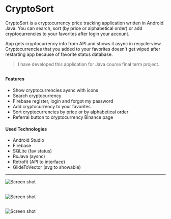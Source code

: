 # CryptoSort

 CryptoSort is a cryptocurrency price tracking application written in Android Java. You can search, sort (by price or alphabetical order) or add cryptocurrencies to your favorites after login your account.
 
 App gets cryptocurrency info from API and shows it async in recyclerview. Cryptocurrencies that you added to your favorites doesn't get wiped after restarting app because of favorite status database. 
 
> I have developed this application for Java course final term project. 

##
#### Features
  - Show cryptocurrencies aysnc with icons
  - Search cryptocurrency
  - Firebase register, login and forgot my password
  - Add cryptocurrency to your favorites
  - Sort cryptocurrencies by price or by alphabetical order
  - Referral button to cryptocurrency Binance page


#### Used Technologies
  - Android Studio
  - Firebase
  - SQLite (fav status)
  - RxJava (aysnc)
  - Retrofit (API to interface)
  - GlideToVector (svg to showable)
  
  ---------------------------------------

![Screen shot]()
##
![Screen shot]()
##
![Screen shot]()
